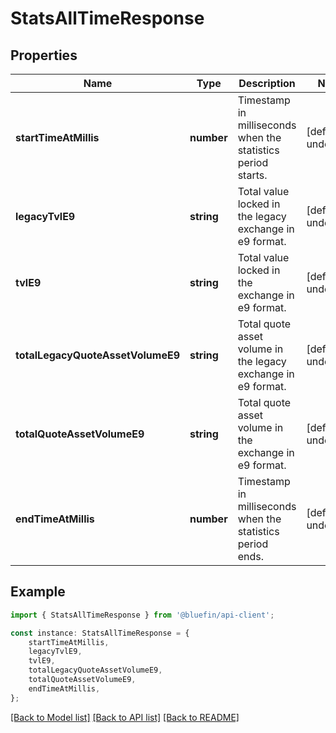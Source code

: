 # StatsAllTimeResponse


## Properties

Name | Type | Description | Notes
------------ | ------------- | ------------- | -------------
**startTimeAtMillis** | **number** | Timestamp in milliseconds when the statistics period starts. | [default to undefined]
**legacyTvlE9** | **string** | Total value locked in the legacy exchange in e9 format. | [default to undefined]
**tvlE9** | **string** | Total value locked in the exchange in e9 format. | [default to undefined]
**totalLegacyQuoteAssetVolumeE9** | **string** | Total quote asset volume in the legacy exchange in e9 format. | [default to undefined]
**totalQuoteAssetVolumeE9** | **string** | Total quote asset volume in the exchange in e9 format. | [default to undefined]
**endTimeAtMillis** | **number** | Timestamp in milliseconds when the statistics period ends. | [default to undefined]

## Example

```typescript
import { StatsAllTimeResponse } from '@bluefin/api-client';

const instance: StatsAllTimeResponse = {
    startTimeAtMillis,
    legacyTvlE9,
    tvlE9,
    totalLegacyQuoteAssetVolumeE9,
    totalQuoteAssetVolumeE9,
    endTimeAtMillis,
};
```

[[Back to Model list]](../README.md#documentation-for-models) [[Back to API list]](../README.md#documentation-for-api-endpoints) [[Back to README]](../README.md)
